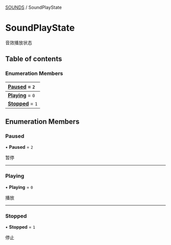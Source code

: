 [SOUNDS](../groups/Core.SOUNDS.md) / SoundPlayState

# SoundPlayState <Badge type="tip" text="Enumeration" /> <Score text="SoundPlayState" />

<p class="content-big"> 音效播放状态 </p>

## Table of contents

### Enumeration Members <Score text="Enumeration" /> 
| **[Paused](mw.SoundPlayState.md#paused)** = ``2``  |
| :----- |
| **[Playing](mw.SoundPlayState.md#playing)** = ``0`` |
| **[Stopped](mw.SoundPlayState.md#stopped)** = ``1`` |

## Enumeration Members

### Paused <Score text="Paused" /> 

• **Paused** = ``2``

暂停

___

### Playing <Score text="Playing" /> 

• **Playing** = ``0``

播放

___

### Stopped <Score text="Stopped" /> 

• **Stopped** = ``1``

停止
